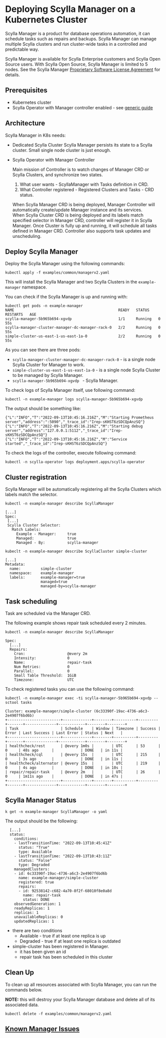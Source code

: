 # Deploying Scylla Manager on a Kubernetes Cluster

Scylla Manager is a product for database operations automation,
it can schedule tasks such as repairs and backups.
Scylla Manager can manage multiple Scylla clusters and run cluster-wide tasks
in a controlled and predictable way.

Scylla Manager is available for Scylla Enterprise customers and Scylla Open Source users.
With Scylla Open Source, Scylla Manager is limited to 5 nodes.
See the Scylla Manager [Proprietary Software License Agreement](https://www.scylladb.com/scylla-manager-software-license-agreement/) for details.

## Prerequisites

* Kubernetes cluster
* Scylla Operator with Manager controller enabled - see [generic guide](generic.md)

## Architecture

Scylla Manager in K8s needs:
- Dedicated Scylla Cluster
  Scylla Manager persists its state to a Scylla cluster.
  Small single node cluster is just enough.

- Scylla Operator with Manager Controller

  Main mission of Controller is to watch changes of Manager CRD or Scylla Clusters, and synchronize two states.
    1. What user wants - ScyllaManager with Tasks definition in CRD.
    2. What Controller registered - Registered Clusters and Tasks - CRD status.


  When Scylla Manager CRD is being deployed, Manager Controller will automatically create/update Manager instance and its services.  
  When Scylla Cluster CRD is being deployed and its labels match specified selector in Manager CRD, 
  controller will register it in Scylla Manager.
  Once Cluster is fully up and running, it will schedule all tasks defined in Manager CRD.
  Controller also supports task updates and unscheduling.


## Deploy Scylla Manager

Deploy the Scylla Manager using the following commands:

```console
kubectl apply -f examples/common/managerv2.yaml
```

This will install the Scylla Manager and two Scylla Clusters in the `example-manager` namespace.



You can check if the Scylla Manager is up and running with:

```console
kubectl get pods -n example-manager
NAME                                               READY   STATUS    RESTARTS   AGE
scylla-manager-5b965b694-xgvdp                     1/1     Running   0          55s
scylla-manager-cluster-manager-dc-manager-rack-0   2/2     Running   0          55s
simple-cluster-us-east-1-us-east-1a-0              2/2     Running   0          55s
```

As you can see there are three pods:
* `scylla-manager-cluster-manager-dc-manager-rack-0` - is a single node Scylla Cluster for Manager to work.
* `simple-cluster-us-east-1-us-east-1a-0` - is a single node Scylla Cluster to be managed by Scylla Manager.
* `scylla-manager-5b965b694-xgvdp ` - Scylla Manager.


To check logs of Scylla Manager itself, use following command:
```console
kubectl -n example-manager logs scylla-manager-5b965b694-xgvdp
```

The output should be something like:

```console
{"L":"INFO","T":"2022-09-13T10:45:16.216Z","M":"Starting Prometheus server","address":":5090","_trace_id":"Irep-sKHST6zSDCQpAnzSQ"}
{"L":"INFO","T":"2022-09-13T10:45:16.216Z","M":"Starting debug server","address":"127.0.0.1:5112","_trace_id":"Irep-sKHST6zSDCQpAnzSQ"}
{"L":"INFO","T":"2022-09-13T10:45:16.216Z","M":"Service started","_trace_id":"Irep-sKHST6zSDCQpAnzSQ"}
```
To check the logs of the controller, execute following command:
 ```console
kubectl -n scylla-operator logs deployment.apps/scylla-operator
```

## Cluster registration

Scylla Manager will be automatically registering all the Scylla Clusters which labels match the selector.

 ```console
kubectl -n example-manager describe ScyllaManager

[...]
Spec:
  [...]
  Scylla Cluster Selector:
    Match Labels:
      Example - Manager:     true
      Managed:               true
      Managed - By:          scylla-manager
```

```console
kubeclt -n example-manager describe ScyllaCluster simple-cluster

[...]
Metadata:
  name:         simple-cluster
  namespace:    example-manager
  labels:       example-manager=true
                managed=true
                managed-by=scylla-manager
```
## Task scheduling

Task are scheduled via the Manager CRD. 

The following example shows repair task scheduled every 2 minutes.

```console
kubectl -n example-manager describe ScyllaManager

Spec:
  [...]
  Repairs:
    Cron:                   @every 2m
    Intensity:              0
    Name:                   repair-task
    Num Retries:            0
    Parallel:               0
    Small Table Threshold:  1GiB
    Timezone:               UTC
```
To check registered tasks you can use the following command:
```console 
kubectl -n example-manager exec -ti scylla-manager-5b965b694-xgvdp -- sctool tasks

Cluster: example-manager/simple-cluster (6c33390f-19ac-4736-a6c3-2e4907f6bd6b)
+------------------------+-------------+--------+----------+---------+-------+--------------+------------+--------+--------+
| Task                   | Schedule    | Window | Timezone | Success | Error | Last Success | Last Error | Status | Next   |
+------------------------+-------------+--------+----------+---------+-------+--------------+------------+--------+--------+
| healthcheck/rest       | @every 1m0s |        | UTC      | 53      | 0     | 48s ago      |            | DONE   | in 11s |
| healthcheck/cql        | @every 15s  |        | UTC      | 215     | 0     | 3s ago       |            | DONE   | in 11s |
| healthcheck/alternator | @every 15s  |        | UTC      | 219     | 0     | 4s ago       |            | DONE   | in 10s |
| repair/repair-task     | @every 2m   |        | UTC      | 26      | 0     | 1m11s ago    |            | DONE   | in 47s |
+------------------------+-------------+--------+----------+---------+-------+--------------+------------+--------+--------+
```


## Scylla Manager Status

```console 
k get -n example-manager ScyllaManager -o yaml 
```

The output should be the following:
```console
  [...]
  status:
    conditions:
    - lastTransitionTime: "2022-09-13T10:45:41Z"
      status: "True"
      type: Available
    - lastTransitionTime: "2022-09-13T10:43:11Z"
      status: "False"
      type: Degraded
    managedClusters:
    - id: 6c33390f-19ac-4736-a6c3-2e4907f6bd6b
      name: example-manager/simple-cluster
      registered: true
      repairs:
      - id: 92538142-c682-4a70-8f2f-68010f8e0a8d
        name: repair-task
        status: DONE
    observedGeneration: 1
    readyReplicas: 1
    replicas: 1
    unavailableReplicas: 0
    updatedReplicas: 1
```
- there are two conditions 
  - Available - true if at least one replica is up
  - Degraded - true if at least one replica is outdated
- simple-cluster has been registered in Manager.
  - it has been given an id
  - repair task has been scheduled in this cluster 

## Clean Up

To clean up all resources associated with Scylla Manager, you can run the commands below.

**NOTE:** this will destroy your Scylla Manager database and delete all of its associated data.

```console
kubectl delete -f examples/common/managerv2.yaml
```

## [Known Manager Issues](known_issues.md)

